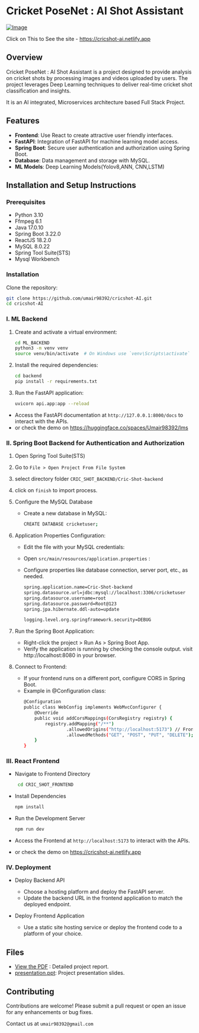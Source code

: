 # Cricket PoseNet : AI Shot Assistant

[![Image](CRIC_SHOT_FRONTEND/src/assets/pics/demo1.png)](https://cricshot-ai.netlify.app)

Click on This to See the site - https://cricshot-ai.netlify.app

## Overview

Cricket PoseNet : AI Shot Assistant is a project designed to provide analysis on cricket shots by processing images and videos uploaded by users. The project leverages Deep Learning techniques to deliver real-time cricket shot classification and insights.

It is an AI integrated, Microservices architecture based Full Stack Project.

## Features

- **Frontend**: Use React to create attractive user friendly interfaces.
- **FastAPI**: Integration of FastAPI for machine learning model access.
- **Spring Boot**: Secure user authentication and authorization using Spring Boot.
- **Database**: Data management and storage with MySQL.
- **ML Models**: Deep Learning Models(Yolov8,ANN, CNN,LSTM)


## Installation and Setup Instructions

### Prerequisites

- Python 3.10
- Ffmpeg 6.1
- Java 17.0.10
- Spring Boot 3.22.0
- ReactJS 18.2.0
- MySQL 8.0.22
- Spring Tool Suite(STS)
- Mysql Workbench

### Installation

Clone the repository:

```bash
git clone https://github.com/umair98392/cricshot-AI.git
cd cricshot-AI
```
    
### I. ML Backend

1. Create and activate a virtual environment:
   
    ```bash
    cd ML_BACKEND
    python3 -m venv venv
    source venv/bin/activate  # On Windows use `venv\Scripts\activate`
    ```

3.  Install the required dependencies:
   
    ```bash
    cd backend
    pip install -r requirements.txt
    ```

5. Run the FastAPI application:
   
    ```bash
    uvicorn api.app:app --reload
    ```

- Access the FastAPI documentation at `http://127.0.0.1:8000/docs` to interact with the APIs.
- or check the demo on https://huggingface.co/spaces/Umair98392/lms

### II. Spring Boot Backend for Authentication and Authorization

1. Open Spring Tool Suite(STS)
2. Go to `File > Open Project From File System`
3. select directory folder `CRIC_SHOT_BACKEND/Cric-Shot-backend`
4. click on `finish` to import process.
5. Configure the MySQL Database
   - Create a new database in MySQL:
     
     ```bash
     CREATE DATABASE cricketuser;
     ```
     
6. Application Properties Configuration:
   - Edit the file with your MySQL credentials:
   - Open `src/main/resources/application.properties` :
   - Configure properties like database connection, server port, etc., as needed.

      ```bash
      spring.application.name=Cric-Shot-backend
      spring.datasource.url=jdbc:mysql://localhost:3306/cricketuser
      spring.datasource.username=root
      spring.datasource.password=Root@123
      spring.jpa.hibernate.ddl-auto=update

      logging.level.org.springframework.security=DEBUG
      ```

7. Run the Spring Boot Application:
   - Right-click the project > Run As > Spring Boot App.
   - Verify the application is running by checking the console output. visit http://localhost:8080 in your browser.

8. Connect to Frontend:
   - If your frontend runs on a different port, configure CORS in Spring Boot.
   - Example in @Configuration class:
      ```bash
      @Configuration
      public class WebConfig implements WebMvcConfigurer {
          @Override
          public void addCorsMappings(CorsRegistry registry) {
              registry.addMapping("/**")
                      .allowedOrigins("http://localhost:5173") // Frontend URL
                      .allowedMethods("GET", "POST", "PUT", "DELETE");
          }
      }
      ```

### III. React Frontend

   - Navigate to Frontend Directory
     
     ```bash
      cd CRIC_SHOT_FRONTEND
     ```
     
   - Install Dependencies
     
     ```bash
     npm install
     ```
    
   - Run the Development Server
     
     ```bash
     npm run dev
     ```
     
   - Access the Frontend at `http://localhost:5173` to interact with the APIs.
   - or check the demo on https://cricshot-ai.netlify.app
     
### IV. Deployment

  - Deploy Backend API
    
    - Choose a hosting platform and deploy the FastAPI server.
    - Update the backend URL in the frontend application to match the deployed endpoint.
  
  - Deploy Frontend Application
    
    - Use a static site hosting service or deploy the frontend code to a platform of your choice.

## Files

  - [View the PDF](https://github.com/Umair98392/cricshot-AI/blob/main/RELATED_DOCS/Cricshot_Final_Report.pdf) : Detailed project report.
  - [presentation.ppt](https://github.com/Umair98392/cricshot-AI/blob/main/RELATED_DOCS/Presentation.pptx): Project presentation slides.

## Contributing
Contributions are welcome! Please submit a pull request or open an issue for any enhancements or bug fixes.

Contact us at `umair98392@gmail.com`

